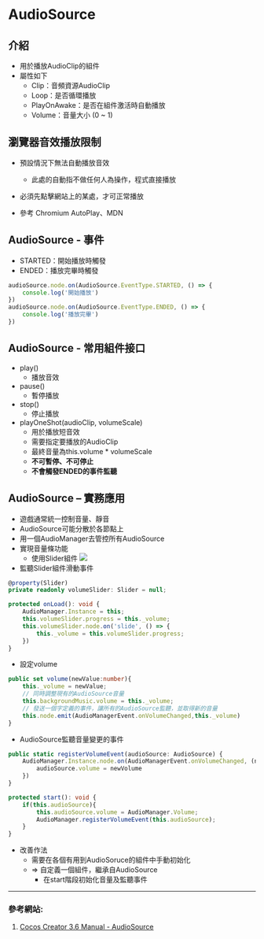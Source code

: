# AudioSource

## **介紹**
* 用於播放AudioClip的組件
* 屬性如下
    * Clip：音頻資源AudioClip
    * Loop：是否循環播放
    * PlayOnAwake：是否在組件激活時自動播放
    * Volume：音量大小 (0 ~ 1)
## **瀏覽器音效播放限制**
* 預設情況下無法自動播放音效
    * 此處的自動指不做任何人為操作，程式直接播放

* 必須先點擊網站上的某處，才可正常播放

* 參考 Chromium AutoPlay、MDN

## **AudioSource - 事件**
* STARTED：開始播放時觸發
* ENDED：播放完畢時觸發
``` ts
audioSource.node.on(AudioSource.EventType.STARTED, () => {
    console.log('開始播放')
})
audioSource.node.on(AudioSource.EventType.ENDED, () => {
    console.log('播放完畢')
})
```

## **AudioSource - 常用組件接口**
* play() 
    * 播放音效
* pause()
    * 暫停播放
* stop()
    * 停止播放
* playOneShot(audioClip, volumeScale)
    * 用於播放短音效
    * 需要指定要播放的AudioClip
    * 最終音量為this.volume * volumeScale 
    * **不可暫停、不可停止**
    * **不會觸發ENDED的事件監聽**

## **AudioSource – 實務應用**
* 遊戲通常統一控制音量、靜音
* AudioSource可能分散於各節點上
* 用一個AudioManager去管控所有AudioSource
* 實現音量條功能
    * 使用Slider組件
    ![](../../assets/audioSource/audioSource-1.gif)
* 監聽Slider組件滑動事件
``` ts
@property(Slider)
private readonly volumeSlider: Slider = null;

protected onLoad(): void {
    AudioManager.Instance = this;
    this.volumeSlider.progress = this._volume;
    this.volumeSlider.node.on('slide', () => {
        this._volume = this.volumeSlider.progress;
    })
}
```
* 設定volume
``` ts
public set volume(newValue:number){
    this._volume = newValue;
    // 同時調整現有的AudioSource音量
    this.backgroundMusic.volume = this._volume;
    // 發送一個字定義的事件，讓所有的AudioSource監聽，並取得新的音量
    this.node.emit(AudioManagerEvent.onVolumeChanged,this._volume)
}
```
* AudioSource監聽音量變更的事件
``` ts
public static registerVolumeEvent(audioSource: AudioSource) {
    AudioManager.Instance.node.on(AudioManagerEvent.onVolumeChanged, (newVolume: number) => {
        audioSource.volume = newVolume
    })
}

protected start(): void {
    if(this.audioSource){
        this.audioSource.volume = AudioManager.Volume;
        AudioManager.registerVolumeEvent(this.audioSource);
    }
}

```

* 改善作法
    * 需要在各個有用到AudioSoruce的組件中手動初始化
    * => 自定義一個組件，繼承自AudioSource
        * 在start階段初始化音量及監聽事件

--- 

### 參考網站:
1. [Cocos Creator 3.6 Manual - AudioSource](https://docs.cocos.com/creator/3.6/manual/zh/audio-system/audiosource.html)